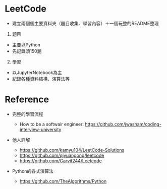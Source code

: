 # LeetCode
* 建立兩個個主要資料夾（題目收集、學習內容）＋一個玩整的README整理
1. 題目
  + 主要以Python
  + 先記錄頭150題
2. 學習
  + 以JupyterNotebook為主
  + 紀錄各種資料結構、演算法等
  
# Reference
* 完整的學習流程
  + How to be a softwair engineer: https://github.com/jwasham/coding-interview-university
  
* 他人詳解
  + https://github.com/kamyu104/LeetCode-Solutions
  + https://github.com/qiyuangong/leetcode
  + https://github.com/Garvit244/Leetcode
  
* Python的各式演算法
  + https://github.com/TheAlgorithms/Python
